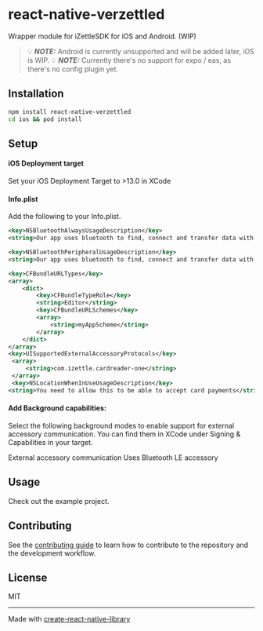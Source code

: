 # react-native-verzettled

Wrapper module for iZettleSDK for iOS and Android. (WIP)

> 💡 **_NOTE:_** Android is currently unsupported and will be added later, iOS is WIP.
> 💡 **_NOTE:_** Currently there's no support for expo / eas, as there's no config plugin yet.

## Installation

```sh
npm install react-native-verzettled
cd ios && pod install
```

## Setup

#### iOS Deployment target

Set your iOS Deployment Target to >13.0 in XCode

#### Info.plist

Add the following to your Info.plist.

```xml
<key>NSBluetoothAlwaysUsageDescription</key>
<string>Our app uses bluetooth to find, connect and transfer data with Zettle card reader devices.</string>

<key>NSBluetoothPeripheralUsageDescription</key>
<string>Our app uses bluetooth to find, connect and transfer data with Zettle card reader devices.</string>

<key>CFBundleURLTypes</key>
<array>
    <dict>
        <key>CFBundleTypeRole</key>
        <string>Editor</string>
        <key>CFBundleURLSchemes</key>
        <array>
            <string>myAppScheme</string>
        </array>
    </dict>
</array>
<key>UISupportedExternalAccessoryProtocols</key>
 <array>
     <string>com.izettle.cardreader-one</string>
 </array>
 <key>NSLocationWhenInUseUsageDescription</key>
<string>You need to allow this to be able to accept card payments</string>
```

#### Add Background capabilities:

Select the following background modes to enable support for external accessory communication. You can find them in XCode under Signing & Capabilities in your target.

External accessory communication
Uses Bluetooth LE accessory

## Usage

Check out the example project.

## Contributing

See the [contributing guide](CONTRIBUTING.md) to learn how to contribute to the repository and the development workflow.

## License

MIT

---

Made with [create-react-native-library](https://github.com/callstack/react-native-builder-bob)
